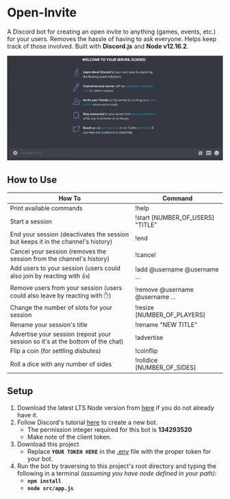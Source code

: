 # Open-Invite

A Discord bot for creating an open invite to anything (games, events, etc.) for your users. Removes the hassle of having to ask everyone. Helps keep track of those involved. Built with **Discord.js** and **Node v12.16.2**.

![GIF of the bot in action](/docs/example.gif)

## How to Use

| How To                                                                              | Command                                        |
| ------------------------------------------------------------------------------------| ---------------------------------------------- |
| Print available commands                                                            | !help                                          |
| Start a session                                                                     | !start [NUMBER_OF_USERS] "TITLE"               |
| End your session (deactivates the session but keeps it in the channel's history)    | !end                                           |
| Cancel your session (removes the session from the channel's history)                | !cancel                                        |
| Add users to your session (users could also join by reacting with 👍)               | !add @username @username ...                   |
| Remove users from your session (users could also leave by reacting with ✋)         | !remove @username @username ...                |
| Change the number of slots for your session                                         | !resize [NUMBER_OF_PLAYERS]                    |
| Rename your session's title                                                         | !rename "NEW TITLE"                            |
| Advertise your session (repost your session so it's at the bottom of the chat)      | !advertise                                     |
| Flip a coin (for settling disbutes)                                                 | !coinflip                                      |
| Roll a dice with any number of sides                                                | !rolldice [NUMBER_OF_SIDES]                    |

## Setup

1. Download the latest LTS Node version from [here](https://nodejs.org/en/) if you do not already have it.
2. Follow Discord's tutorial [here](https://discord.onl/2019/03/21/how-to-set-up-a-bot-application/) to create a new bot.
   - The permission integer required for this bot is **134293520**
   - Make note of the client token.
3. Download this project
   - Replace **`YOUR TOKEN HERE`** in the [.env](.env) file with the proper token for your bot.
4. Run the bot by traversing to this project's root directory and typing the following in a terminal _(assuming you have node defined in your path)_:
   - **`npm install`**
   - **`node src/app.js`**
